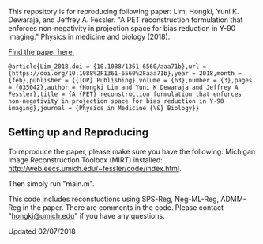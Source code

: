 This repository is for reproducing following paper: 
Lim, Hongki, Yuni K. Dewaraja, and Jeffrey A. Fessler. "A PET reconstruction formulation that enforces non-negativity in projection space for bias reduction in Y-90 imaging." Physics in medicine and biology (2018).

[Find the paper here.](https://doi.org/10.1088%2F1361-6560%2Faaa71b)

```
@article{Lim_2018,doi = {10.1088/1361-6560/aaa71b},url = {https://doi.org/10.1088%2F1361-6560%2Faaa71b},year = 2018,month = {feb},publisher = {{IOP} Publishing},volume = {63},number = {3},pages = {035042},author = {Hongki Lim and Yuni K Dewaraja and Jeffrey A Fessler},title = {A {PET} reconstruction formulation that enforces non-negativity in projection space for bias reduction in Y-90 imaging},journal = {Physics in Medicine {\&} Biology}}
```

## Setting up and Reproducing

To reproduce the paper, please make sure you have the following:
Michigan Image Reconstruction Toolbox (MIRT) installed: http://web.eecs.umich.edu/~fessler/code/index.html.  

Then simply run "main.m".

This code includes reconstuctions using SPS-Reg, Neg-ML-Reg, ADMM-Reg in the paper. 
There are comments in the code. 
Please contact "hongki@umich.edu" if you have any questions.  

Updated 02/07/2018

